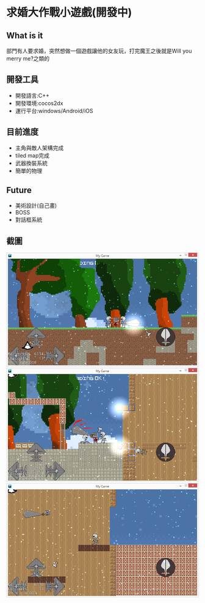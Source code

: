 # 求婚大作戰小遊戲(開發中)

## What is it
部門有人要求婚，突然想做一個遊戲讓他的女友玩，打完魔王之後就是Will you merry me?之類的

## 開發工具
- 開發語言:C++
- 開發環境:cocos2dx
- 運行平台:windows/Android/iOS

## 目前進度
- 主角與敵人架構完成
- tiled map完成
- 武器換裝系統
- 簡單的物理

## Future
- 美術設計(自己畫)
- BOSS
- 對話框系統


## 截圖
![](https://github.com/hymen81/Iswear_Game/blob/master/screenshot1.png)
![](https://github.com/hymen81/Iswear_Game/blob/master/screenshot2.png)
![](https://github.com/hymen81/Iswear_Game/blob/master/screenshot3.png)
